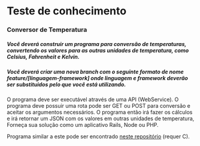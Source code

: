 # Teste de conhecimento
### Conversor de Temperatura
##### Você deverá construir um programa para conversão de temperaturas, convertendo os valores para as outras unidades de temperatura, como Celsius, Fahrenheit e Kelvin.

##### Você deverá criar uma nova branch com o seguinte formato de nome feature/[linguagem-framework] onde linguagem e framework deverão ser substituidos pelo que você está utilizando.


O programa deve ser executável através de uma API (WebService). O programa deve possuir uma rota pode ser GET ou POST para conversão e aceitar os argumentos necessários. O programa então irá fazer os cálculos e irá retornar um JSON com os valores em outras unidades de temperatura,  Forneça sua solução como um aplicativo Rails, Node ou PHP.

Programa similar a este pode ser encontrado [neste repositório](https://github.com/Wolfterro/Projetos-em-C/blob/master/README.md#ctemp---conversor-de-temperatura-em-c) (requer C).
